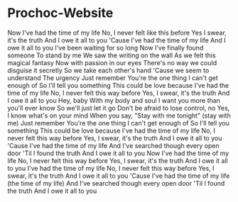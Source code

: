 # Prochoc-Website

Now I've had the time of my life
No, I never felt like this before
Yes I swear, it's the truth
And I owe it all to you
'Cause I've had the time of my life
And I owe it all to you
I've been waiting for so long
Now I've finally found someone
To stand by me
We saw the writing on the wall
As we felt this magical fantasy
Now with passion in our eyes
There's no way we could disguise it secretly
So we take each other's hand
'Cause we seem to understand
The urgency
Just remember
You're the one thing
I can't get enough of
So I'll tell you something
This could be love because
I've had the time of my life
No, I never felt this way before
Yes, I swear, it's the truth
And I owe it all to you
Hey, baby
With my body and soul
I want you more than you'll ever know
So we'll just let it go
Don't be afraid to lose control, no
Yes, I know what's on your mind
When you say, "Stay with me tonight" (stay with me)
Just remember
You're the one thing
I can't get enough of
So I'll tell you something
This could be love because
I've had the time of my life
No, I never felt this way before
Yes, I swear, it's the truth
And I owe it all to you
'Cause I've had the time of my life
And I've searched though every open door
'Til I found the truth
And I owe it all to you
Now I've had the time of my life
No, I never felt this way before
Yes, I swear, it's the truth
And I owe it all to you
I've had the time of my life
No, I never felt this way before
Yes, I swear, it's the truth
And I owe it all to you
'Cause I've had the time of my life (the time of my life)
And I've searched though every open door
'Til I found the truth
And I owe it all to you
